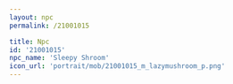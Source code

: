 ```yaml
---
layout: npc
permalink: /21001015

title: Npc
id: '21001015'
npc_name: 'Sleepy Shroom'
icon_url: 'portrait/mob/21001015_m_lazymushroom_p.png'
---
```

